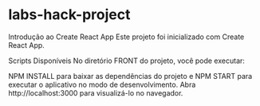 # labs-hack-project

Introdução ao Create React App
Este projeto foi inicializado com Create React App.

Scripts Disponíveis
No diretório FRONT do projeto, você pode executar:

NPM INSTALL para baixar as dependências do projeto e 
NPM START
para executar o aplicativo no modo de desenvolvimento.
Abra http://localhost:3000 para visualizá-lo no navegador.


